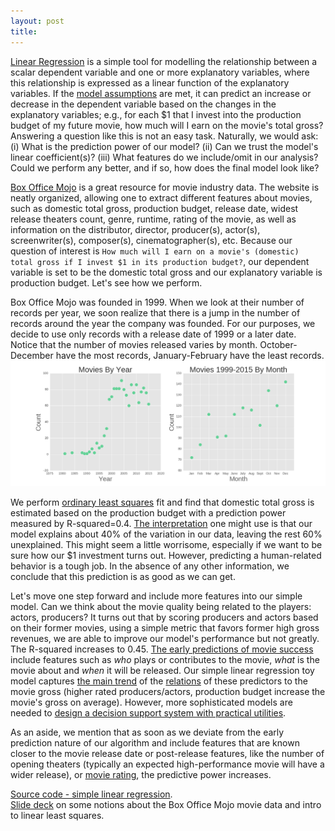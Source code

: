```yaml
---
layout: post
title: 
---
```


[Linear Regression](https://en.wikipedia.org/wiki/Linear_regression) is a simple tool for modelling the relationship 
between a scalar dependent variable and one or more explanatory variables, where this relationship is expressed as
a linear function of the explanatory variables. 
If the [model assumptions](http://www.statisticssolutions.com/assumptions-of-multiple-linear-regression/)
are met, it can predict an increase or decrease in the dependent variable based on the changes in the explanatory variables; e.g., for each $1 that I invest into the production budget of my future movie, how much will I earn on the movie's total gross? 
Answering a question like this is not an easy task. Naturally, we would ask: (i) What is the prediction power of our model? 
(ii) Can we trust the model's linear coefficient(s)?
(iii) What features do we include/omit in our analysis? Could we perform any better, and if so, how does the final model look like?

[Box Office Mojo](http://www.boxofficemojo.com/)
is a great resource for movie industry data. The website is neatly organized, allowing one to extract different features about movies, such as domestic total gross, production budget, release date, widest release theaters count, genre, runtime, rating of the movie, as well as information on the distributor, director, producer(s), actor(s), screenwriter(s), composer(s), cinematographer(s), etc. 
Because our question of interest is ``How much will I earn on a movie's (domestic) total gross if I invest $1 in its production budget?``, our dependent variable is set to be the domestic total gross and our explanatory variable is
production budget.
Let's see how we perform.

Box Office Mojo was founded in 1999. When we look at their number of records per year, we soon realize that there is a jump in the number of records around the year the company was founded. For our purposes, we decide to use only records with a release date of 1999 or a later date. Notice that the number of movies released varies by month. 
October-December have the most records, January-February have the least records.
![Box Office Mojo Records](/images/BoxOfficeMojo/actorproducer_count_vs_year+month.png)

We perform [ordinary least squares](https://en.wikipedia.org/wiki/Ordinary_least_squares) fit
and find that domestic total gross is estimated based on the production budget with a prediction power measured by 
R-squared=0.4.
[The interpretation](http://blog.minitab.com/blog/adventures-in-statistics/regression-analysis-how-do-i-interpret-r-squared-and-assess-the-goodness-of-fit) 
one might use is that our model explains about 40% of the variation in our data, leaving the rest 60% unexplained.
This might seem a little worrisome, especially if we want to be sure how our $1 investment turns out.
However, predicting a human-related behavior is a tough job. In the absence of any other information, we conclude that this prediction is as good as we can get.

Let's move one step forward and include more features into our simple model. Can we think about the movie quality being related to the players: actors, producers? 
It turns out that by scoring producers and actors based on their former movies, using a simple metric that favors 
former high gross revenues, we are able to improve our model's performance but not greatly. The R-squared increases to 0.45.
[The early predictions of movie success](http://link.springer.com/chapter/10.1007%2F978-3-319-16268-3_41) 
include features such as *who* plays or contributes to the movie, *what* is the movie about and *when* it will be released. Our simple linear regression toy model captures 
[the main trend](http://blog.minitab.com/blog/adventures-in-statistics/how-to-interpret-a-regression-model-with-low-r-squared-and-low-p-values)
of the
[relations](http://blog.minitab.com/blog/adventures-in-statistics/how-to-interpret-regression-analysis-results-p-values-and-coefficients)
of these predictors to the movie gross (higher rated producers/actors, production budget increase the movie's gross on average).
However, more sophisticated models are needed to
[design a decision support system with practical utilities](http://arxiv.org/pdf/1506.05382.pdf).

As an aside, we mention that as soon as we deviate from the early prediction nature of our algorithm and include features that are known closer to the movie release date or post-release features, like the number of opening theaters
(typically an expected high-performance movie will have a wider release),
or [movie rating](http://www.metacritic.com/),
the predictive power increases.

[Source code - simple linear regression](https://github.com/lpalova/Box-Office-Mojo---Analysis/tree/master/source-files).   
[Slide deck](https://docs.google.com/presentation/d/1GLkTnWRyj4v8bTs55frT6jBn3Vv_8z6fsjY_XuADVbY/edit#slide=id.g10f7417bd3_0_19) on some notions about the Box Office Mojo movie data and intro to linear least squares.













